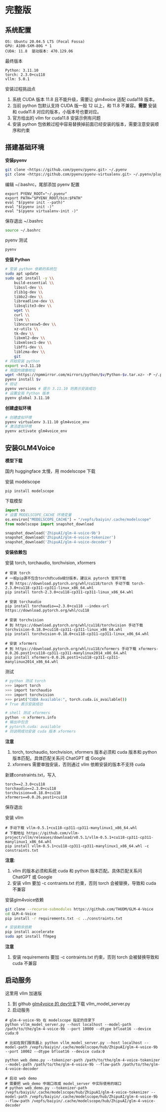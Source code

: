 # 完整版

## 系统配置

```
OS: Ubuntu 20.04.5 LTS (Focal Fossa)
GPU: A100-SXM-80G * 1
CUDA: 11.8  驱动版本: 470.129.06
```

最终版本

```
Python: 3.11.10
torch: 2.3.0+cu118
vllm: 5.0.1
```

安装过程挑战点

1. 系统 CUDA 版本 11.8 且不能升级，需要让 glm4voice 适配 cuda118 版本。
2. 当前 python 包默认支持 CUDA 版一般 12 以上，和 11.8 不兼容。**需要** 安装和 cuda11.8 对应的版本，小版本号也要对应。
3. 官方给出的 vllm for cuda11.8 安装示例有问题 
4. 安装 python 包依赖过程中容易替换掉前面已经安装的版本，需要注意安装顺序和约束 

## 搭建基础环境

**安装pyenv**

```bash
git clone <https://github.com/pyenv/pyenv.git> ~/.pyenv
git clone <https://github.com/pyenv/pyenv-virtualenv.git> ~/.pyenv/plugins/pyenv-virtualenv
```

编辑 ~/.bashrc，尾部添加 pyenv 配置

```
export PYENV_ROOT="~/.pyenv"
export PATH="$PYENV_ROOT/bin:$PATH"
eval "$(pyenv init --path)"
eval "$(pyenv init -)"
eval "$(pyenv virtualenv-init -)"
```

保存退出 ~/.bashrc

```bash
source ~/.bashrc
```

pyenv 测试

```bash
pyenv
```

**安装 Python**

```bash
# 安装 python 依赖的系统包
sudo apt update
sudo apt install -y \\
    build-essential \\
    libssl-dev \\
    zlib1g-dev \\
    libbz2-dev \\
    libreadline-dev \\
    libsqlite3-dev \\
    wget \\
    curl \\
    llvm \\
    libncursesw5-dev \\
    xz-utils \\
    tk-dev \\
    libxml2-dev \\
    libxmlsec1-dev \\
    libffi-dev \\
    liblzma-dev \\
    git
# 开始安装 python
export v=3.11.10
# 用国内镜像地址
wget <https://npmmirror.com/mirrors/python/$v/Python-$v.tar.xz> -P ~/.pyenv/cache/
pyenv install $v
# 验证
pyenv versions # 提示 3.11.10 则表示安装成功
# 设置全局 Python 版本
pyenv global 3.11.10
```

**创建虚拟环境**

```bash
# 创建虚拟环境
pyenv virtualenv 3.11.10 glm4voice_env
# 激活虚拟环境
pyenv activate glm4voice_env
```

## 安装GLM4Voice

**模型下载**

国内 huggingface 太慢，用 modelscope 下载

安装 modelscope

```
pip install modelscope
```

下载模型

```python
import os
# 设置 MODELSCOPE_CACHE 环境变量
os.environ["MODELSCOPE_CACHE"] = "/vepfs/baiyin/.cache/modelscope"
from modelscope import snapshot_download

snapshot_download('ZhipuAI/glm-4-voice-9b')
snapshot_download('ZhipuAI/glm-4-voice-tokenizer')
snapshot_download('ZhipuAI/glm-4-voice-decoder')
```

**安装依赖包**

安装 torch, torchaudio, torchvision, xformers 

```
# 安装 torch 
# 一般pip源不包含torch的cuda细分版本，建议从 pytorch 官网下载
# 到 https://download.pytorch.org/whl/cu118/torch 手动下载 torch-2.3.0+cu118-cp311-cp311-linux_x86_64.whl
pip install torch-2.3.0+cu118-cp311-cp311-linux_x86_64.whl

# 安装 torchaudio 
pip install torchaudio==2.3.0+cu118 --index-url https://download.pytorch.org/whl/cu118

# 安装 torchvision 
# 到 https://download.pytorch.org/whl/cu118/torchvision 手动下载 torchvision-0.18.0+cu118-cp311-cp311-linux_x86_64.whl
pip install torchvision-0.18.0+cu118-cp311-cp311-linux_x86_64.whl

# 安装 xformers 
# 到 https://download.pytorch.org/whl/cu118/xformers 手动下载 xformers-0.0.26.post1+cu118-cp311-cp311-manylinux2014_x86_64.whl 
pip install xformers-0.0.26.post1+cu118-cp311-cp311-manylinux2014_x86_64.whl 
```

测试

```bash
# python 测试 torch 
>>> import torch
>>> import torchaudio
>>> import torchvision
>>> print("CUDA Available:", torch.cuda.is_available())
# True 表示安装成功 
```

```bash
# shell 测试 xformers 
python -m xformers.info
# 输出中包含
# pytorch.cuda: available 
# 则说明成功安装 cuda 版本 xformers 
```

**注意**

1. torch, torchaudio, torchvision, xformers 版本必须和 cuda 版本和 python 版本匹配。具体匹配关系问 ChatGPT 或 Google 
2. xformers 需要单独安装，否则通过 vllm 依赖安装的版本不支持 cuda 

新建constraints.txt，写入

```
torch==2.3.0+cu118
torchaudio==2.3.0+cu118
torchvision==0.18.0+cu118
xformers==0.0.26.post1+cu118
```

保存退出

安装 vllm

```
# 手动下载 vllm-0.5.1+cu118-cp311-cp311-manylinux1_x86_64.whl
# 下载地址 https://github.com/vllm-project/vllm/releases/download/v0.5.1/vllm-0.5.1+cu118-cp311-cp311-manylinux1_x86_64.whl
pip install vllm-0.5.1+cu118-cp311-cp311-manylinux1_x86_64.whl -c constraints.txt
```

**注意**:

1. vllm 的版本必须和系统 cuda 和 python 版本匹配。具体匹配关系问 ChatGPT 或 Google 
2. 安装 vllm 要加 -c contraints.txt 约束，否则 torch 会被替换，导致和 cuda 不兼容

安装glm4voice依赖

```bash
git clone --recurse-submodules https://github.com/THUDM/GLM-4-Voice
cd GLM-4-Voice
pip install -r requirements.txt -c ../constraints.txt

# 安装剩余依赖
pip install accelerate
sudo apt install ffmpeg
```

**注意**

1. 安装 requirements 要加 -c contraints.txt 约束，否则 torch 会被替换导致和 cuda 不兼容

## 启动服务

这里用 vllm 加速版

1. 到 github [glm4voice 的 dev分支](https://github.com/THUDM/GLM-4-Voice/tree/dev)下载 vllm_model_server.py
2. 启动服务 

```
# glm-4-voice-9b 在 modelscope 指定的目录下 
python vllm_model_server.py --host localhost --model-path /path/to/the/glm-4-voice-9b --port 10000 --dtype bfloat16 --device cuda:0

# 比如在我们服务器上 python vllm_model_server.py --host localhost --model-path /vepfs/baiyin/.cache/modelscope/hub/ZhipuAI/glm-4-voice-9b --port 10002 --dtype bfloat16 --device cuda:0

python web_demo.py --tokenizer-path /path/to/the/glm-4-voice-tokenizer --model-path /path/to/the/glm-4-voice-9b --flow-path /path/to/the/glm-4-voice-decoder 

# 启动 web demo 
# 需要把 web_demo 中端口改成 model_server 中实际使用的端口
# python web_demo.py --tokenizer-path /vepfs/baiyin/.cache/modelscope/hub/ZhipuAI/glm-4-voice-tokenizer --model-path /vepfs/baiyin/.cache/modelscope/hub/ZhipuAI/glm-4-voice-9b --flow-path /vepfs/baiyin/.cache/modelscope/hub/ZhipuAI/glm-4-voice-decoder 

```
